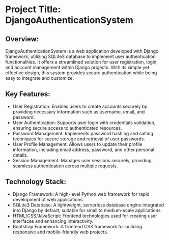 # Project Title: DjangoAuthenticationSystem

## Overview:
DjangoAuthenticationSystem is a web application developed with Django framework, utilizing SQLite3 database to implement user authentication functionalities. It offers a streamlined solution for user registration, login, and account management within Django projects. With its simple yet effective design, this system provides secure authentication while being easy to integrate and customize.

## Key Features:

- User Registration: Enables users to create accounts securely by providing necessary information such as username, email, and password.
- User Authentication: Supports user login with credentials validation, ensuring secure access to authenticated resources.
- Password Management: Implements password hashing and salting techniques for secure storage and retrieval of user passwords.
- User Profile Management: Allows users to update their profile information, including email address, password, and other personal details.
- Session Management: Manages user sessions securely, providing seamless authentication across multiple requests.

## Technology Stack:

- Django Framework: A high-level Python web framework for rapid development of web applications.
- SQLite3 Database: A lightweight, serverless database engine integrated into Django by default, suitable for small to medium-scale applications.
- HTML/CSS/JavaScript: Frontend technologies used for creating user interfaces and enhancing interactivity.
- Bootstrap Framework: A frontend CSS framework for building responsive and mobile-friendly web projects.
